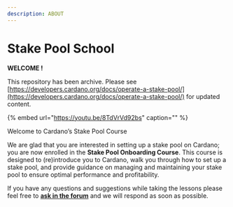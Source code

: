 ```yaml
---
description: ABOUT
---
```


# Stake Pool School

**WELCOME !**

This repository has been archive. Please see [https://developers.cardano.org/docs/operate-a-stake-pool/](https://developers.cardano.org/docs/operate-a-stake-pool/) for updated content. 

{% embed url="https://youtu.be/8TdVrVd92bs" caption="" %}

Welcome to Cardano’s Stake Pool Course

We are glad that you are interested in setting up a stake pool on Cardano; you are now enrolled in the **Stake Pool Onboarding Course**. This course is designed to \(re\)introduce you to Cardano, walk you through how to set up a stake pool, and provide guidance on managing and maintaining your stake pool to ensure optimal performance and profitability.

If you have any questions and suggestions while taking the lessons please feel free to [**ask in the forum**](https://forum.cardano.org/c/staking-delegation/setup-a-stake-pool/158) and we will respond as soon as possible.

